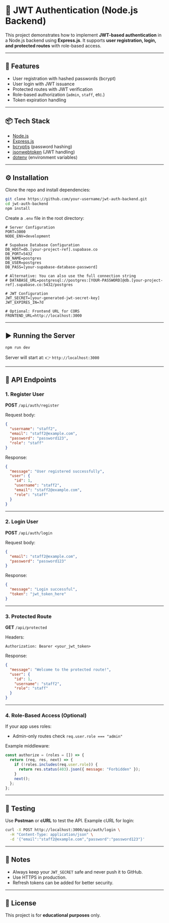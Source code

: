 # 🔐 JWT Authentication (Node.js Backend)

This project demonstrates how to implement **JWT-based authentication** in a Node.js backend using **Express.js**.
It supports **user registration, login, and protected routes** with role-based access.

---

## 🚀 Features

* User registration with hashed passwords (bcrypt)
* User login with JWT issuance
* Protected routes with JWT verification
* Role-based authorization (`admin`, `staff`, etc.)
* Token expiration handling

---

## 📦 Tech Stack

* [Node.js](https://nodejs.org/)
* [Express.js](https://expressjs.com/)
* [bcryptjs](https://www.npmjs.com/package/bcryptjs) (password hashing)
* [jsonwebtoken](https://www.npmjs.com/package/jsonwebtoken) (JWT handling)
* [dotenv](https://www.npmjs.com/package/dotenv) (environment variables)

---

## ⚙️ Installation

Clone the repo and install dependencies:

```bash
git clone https://github.com/your-username/jwt-auth-backend.git
cd jwt-auth-backend
npm install
```

Create a `.env` file in the root directory:

```env
# Server Configuration
PORT=3000
NODE_ENV=development

# Supabase Database Configuration
DB_HOST=db.[your-project-ref].supabase.co
DB_PORT=5432
DB_NAME=postgres
DB_USER=postgres
DB_PASS=[your-supabase-database-password]

# Alternative: You can also use the full connection string
# DATABASE_URL=postgresql://postgres:[YOUR-PASSWORD]@db.[your-project-ref].supabase.co:5432/postgres

# JWT Configuration
JWT_SECRET=[your-generated-jwt-secret-key]
JWT_EXPIRES_IN=7d

# Optional: Frontend URL for CORS
FRONTEND_URL=http://localhost:3000

```

---

## ▶️ Running the Server

```bash
npm run dev
```

Server will start at:
👉 `http://localhost:3000`

---

## 📌 API Endpoints

### 1. Register User

**POST** `/api/auth/register`

Request body:

```json
{
  "username": "staff2",
  "email": "staff2@example.com",
  "password": "password123",
  "role": "staff"
}
```

Response:

```json
{
  "message": "User registered successfully",
  "user": {
    "id": 1,
    "username": "staff2",
    "email": "staff2@example.com",
    "role": "staff"
  }
}
```

---

### 2. Login User

**POST** `/api/auth/login`

Request body:

```json
{
  "email": "staff2@example.com",
  "password": "password123"
}
```

Response:

```json
{
  "message": "Login successful",
  "token": "jwt_token_here"
}
```

---

### 3. Protected Route

**GET** `/api/protected`

Headers:

```
Authorization: Bearer <your_jwt_token>
```

Response:

```json
{
  "message": "Welcome to the protected route!",
  "user": {
    "id": 1,
    "username": "staff2",
    "role": "staff"
  }
}
```

---

### 4. Role-Based Access (Optional)

If your app uses roles:

* Admin-only routes check `req.user.role === "admin"`

Example middleware:

```js
const authorize = (roles = []) => {
  return (req, res, next) => {
    if (!roles.includes(req.user.role)) {
      return res.status(403).json({ message: "Forbidden" });
    }
    next();
  };
};
```

---

## 🧪 Testing

Use **Postman** or **cURL** to test the API.
Example cURL for login:

```bash
curl -X POST http://localhost:3000/api/auth/login \
  -H "Content-Type: application/json" \
  -d '{"email":"staff2@example.com","password":"password123"}'
```

---

## 📖 Notes

* Always keep your `JWT_SECRET` safe and never push it to GitHub.
* Use HTTPS in production.
* Refresh tokens can be added for better security.

---

## 📝 License

This project is for **educational purposes** only.

